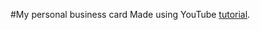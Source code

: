 #My personal business card
Made using YouTube [tutorial](https://www.youtube.com/watch?v=bMknfKXIFA8&list=PLX8lM6lcr2QfLw1noeMteHIPSQRhVPT29&index=3&t=561s).
